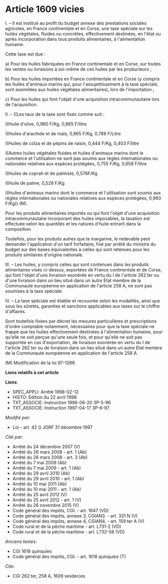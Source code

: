 # Article 1609 vicies

I. – Il est institué au profit du budget annexe des prestations sociales agricoles, en France continentale et en Corse, une
taxe spéciale sur les huiles végétales, fluides ou concrètes, effectivement destinées, en l'état ou après incorporation dans
tous produits alimentaires, à l'alimentation humaine.

Cette taxe est due :

a) Pour les huiles fabriquées en France continentale et en Corse, sur toutes les ventes ou livraisons à soi-même de ces
huiles par les producteurs ;

b) Pour les huiles importées en France continentale et en Corse (y compris les huiles d'animaux marins qui, pour
l'assujettissement à la taxe spéciale, sont assimilées aux huiles végétales alimentaires), lors de l'importation ;

c) Pour les huiles qui font l'objet d'une acquisition intracommunautaire lors de l'acquisition.

II. – ((Les taux de la taxe sont fixés comme suit :

((Huile d'olive, 0,960 F/Kg, 0,865 F/litre

((Huiles d'arachide et de maïs, 0,865 F/Kg, 0,788 F/Litre

((Huiles de colza et de pépins de raisin, 0,444 F/Kg, 0,403 F/litre

((Autres huiles végétales fluides et huiles d'animaux marins dont le commerce et l'utilisation ne sont pas soumis aux règles
internationales ou nationales relatives aux espèces protégées, 0,755 F/Kg, 0,658 F/litre

((Huiles de coprah et de palmiste, 0,576F/Kg

((Huile de palme, 0,528 F/Kg

((Huiles d'animaux marins dont le commerce et l'utilisation sont soumis aux règles internationales ou nationales relatives
aux espèces protégées, 0,960 F/Kg)) (M).

Pour les produits alimentaires importés ou qui font l'objet d'une acquisition intracommunautaire incorporant des huiles
imposables, la taxation est effectuée selon les quantités et les natures d'huile entrant dans la composition.

Toutefois, pour les produits autres que la margarine, le redevable peut demander l'application d'un tarif forfaitaire, fixé
par arrêté du ministre du budget sur des bases équivalentes à celles qui sont retenues pour les produits similaires d'origine
nationale.

III. – Les huiles, y compris celles qui sont contenues dans les produits alimentaires visés ci-dessus, exportées de France
continentale et de Corse, qui font l'objet d'une livraison exonérée en vertu du I de l'article 262 ter ou d'une livraison
dans un lieu situé dans un autre Etat membre de la Communauté européenne en application de l'article 258 A, ne sont pas
soumises à la taxe spéciale.

IV. – La taxe spéciale est établie et recouvrée selon les modalités, ainsi que sous les sûretés, garanties et sanctions
applicables aux taxes sur le chiffre d'affaires.

Sont toutefois fixées par décret les mesures particulières et prescriptions d'ordre comptable notamment, nécessaires pour que
la taxe spéciale ne frappe que les huiles effectivement destinées à l'alimentation humaine, pour qu'elle ne soit perçue
qu'une seule fois, et pour qu'elle ne soit pas supportée en cas d'exportation, de livraison exonérée en vertu du I de
l'article 262 ter ou de livraison dans un lieu situé dans un autre Etat membre de la Communauté européenne en application de
l'article 258 A.

(M) Modification de la loi 97-1269.

**Liens relatifs à cet article**

**Liens**:

  - SPEC_APPLI: Arrêté 1998-02-12
  - HISTO: Edition du 22 avril 1998
  - TXT_ASSOCIE: Instruction 1996-06-20 3P-5-96
  - TXT_ASSOCIE: Instruction 1997-04-17 3P-6-97

_Modifié par_:

  - Loi - art. 42 () JORF 31 décembre 1997

_Cité par_:

  - Arrêté du 24 décembre 2007 (V)
  - Arrêté du 26 mars 2008 - art. 1 (Ab)
  - Arrêté du 26 mars 2008 - art. 3 (Ab)
  - Arrêté du 7 mai 2009 (Ab)
  - Arrêté du 7 mai 2009 - art. 1 (Ab)
  - Arrêté du 29 avril 2010 (Ab)
  - Arrêté du 29 avril 2010 - art. 1 (Ab)
  - Arrêté du 10 mai 2011 (Ab)
  - Arrêté du 10 mai 2011 - art. 1 (Ab)
  - Arrêté du 25 avril 2012 (V)
  - Arrêté du 25 avril 2012 - art. 1 (V)
  - Arrêté du 26 novembre 2015 (V)
  - Code général des impôts, CGI. - art. 1647 (VD)
  - Code général des impôts, annexe 3, CGIAN3. - art. 331 N (V)
  - Code général des impôts, annexe 4, CGIAN4. - art. 159 ter A (V)
  - Code rural et de la pêche maritime - art. L731-2 (VD)
  - Code rural et de la pêche maritime - art. L732-58 (VD)

_Anciens textes_:

  - CGI 1618 quinquies
  - Code général des impôts, CGI. - art. 1618 quinquies (T)

_Cite_:

  - CGI 262 ter, 258 A, 1609 sexdecies
